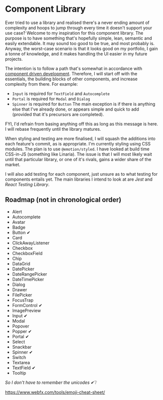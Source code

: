 # Component Library

Ever tried to use a library and realised there's a never ending amount of complexity and hoops to jump through every time it doesn't support your use case? Welcome to my inspiration for this component library. The purpose is to have something that's hopefully simple, lean, semantic and easily extendable. It may sound too good to be true, and most probably is. Anyway, the worst-case scenario is that it looks good on my portfolio, I gain a tonne of knowledge, and it makes handling the UI easier in my future projects.

The intention is to follow a path that's somewhat in accordance with [component driven development](https://www.componentdriven.org/). Therefore, I will start off with the essentials, the building blocks of other components, and increase complexity from there. For example:

-   `Input` is required for `TextField` and `Autocomplete`
-   `Portal` is required for `Modal` and `Dialog`
-   `Spinner` is required for `Button`
    The main exception is if there is anything else that I've already done, or appears simple and quick to add (provided that it's precursors are completed).

FYI, I'd refrain from basing anything off this as long as this message is here. I will rebase frequently until the library matures.

When styling and testing are more finalised, I will squash the additions into each feature's commit, as is appropriate. I'm currently styling using CSS modules. The plan is to use `@emotion/styled`. I have looked at build time CSS-in-JS (something like Linaria). The issue is that I will most likely wait until that particular library, or one of it's rivals, gains a wider share of the market.

I will also add testing for each component, just unsure as to what testing for components entails yet. The main libraries I intend to look at are _Jest_ and _React Testing Library_.

## Roadmap (not in chronological order)

-   Alert
-   Autocomplete
-   Avatar
-   Badge
-   Button ✔
-   Card
-   ClickAwayListener
-   Checkbox
-   CheckboxField
-   Chip
-   DataGrid
-   DatePicker
-   DateRangePicker
-   DateTimePicker
-   Dialog
-   Drawer
-   FilePicker
-   FocusTrap
-   FormControl ✔
-   ImagePreview
-   Input ✔
-   Modal
-   Popover
-   Popper ✔
-   Portal ✔
-   Select
-   Snackbar
-   Spinner ✔
-   Switch
-   Textarea
-   TextField ✔
-   Tooltip

_So I don't have to remember the unicodes_ ✔❔

https://www.webfx.com/tools/emoji-cheat-sheet/
